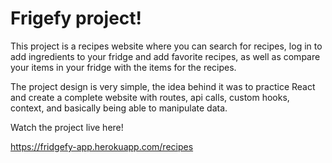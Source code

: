 # Frigefy project! 

This project is a recipes website where you can search for recipes, log in to add ingredients to your fridge and add favorite recipes, as well as compare your items in your fridge with the items for the recipes.

The project design is very simple, the idea behind it was to practice React and create a complete website with routes, api calls, custom hooks, context, and basically being able to manipulate data.

Watch the project live here!

https://fridgefy-app.herokuapp.com/recipes